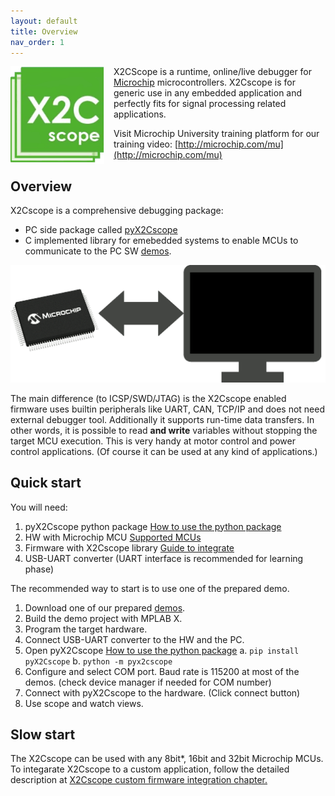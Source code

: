 ```yaml
---
layout: default
title: Overview
nav_order: 1
---
```


<img src="images/X2Cscope_logo.png" alt="LOGO" align="left" style="padding-right: 15px" width="150"/>

X2CScope is a runtime, online/live debugger for [Microchip](https://www.microchip.com/) microcontrollers. 
X2Cscope is for generic use in any embedded application and perfectly fits for signal processing related applications.

Visit Microchip University training platform for our training video: [http://microchip.com/mu](http://microchip.com/mu)



## Overview

X2Cscope is a comprehensive debugging package:
* PC side package called [pyX2Cscope](https://x2cscope.github.io/pyx2cscope/) 
* C implemented library for emebedded systems to enable MCUs to communicate to the PC SW [demos](docs/supportedHW.md).

![MCU<->PC](/images/overview.gif)

The main difference (to ICSP/SWD/JTAG) is the X2Cscope enabled firmware uses builtin peripherals like UART, CAN, TCP/IP and does not need external debugger tool. Additionally it supports run-time data transfers. In other words, it is possible to read **and write** variables without stopping the target MCU execution. This is very handy at motor control and power control applications. (Of course it can be used at any kind of applications.)

## Quick start

You will need:
1. pyX2Cscope python package [How to use the python package](https://x2cscope.github.io/pyx2cscope/)
2. HW with Microchip MCU [Supported MCUs](docs/supportedHW.md)
3. Firmware with X2Cscope library  [Guide to integrate](docs/firmware/X2CscopeFirmware.md)
4. USB-UART converter (UART interface is recommended for learning phase)

The recommended way to start is to use one of the prepared demo.

1. Download one of our prepared [demos](docs/supportedHW.md).
2. Build the demo project with MPLAB X.
3. Program the target hardware.
4. Connect USB-UART converter to the HW and the PC.
5. Open pyX2Cscope [How to use the python package](https://x2cscope.github.io/pyx2cscope/)
    a. `pip install pyX2Cscope`
    b. `python -m pyx2cscope`
6. Configure and select COM port. Baud rate is 115200 at most of the demos. (check device manager if needed for COM number)
7. Connect with pyX2Cscope to the hardware. (Click connect button)
8. Use scope and watch views.

## Slow start

The X2Cscope can be used with any 8bit*, 16bit and 32bit Microchip MCUs. To integarate X2Cscope to a custom application, follow the detailed description at [X2Cscope custom firmware integration chapter.](/docs/firmware/X2CscopeFirmware.md)